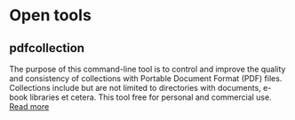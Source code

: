 # Open tools

## pdfcollection
The purpose of this command-line tool is to control and improve the quality and consistency of collections with Portable Document Format (PDF) files. Collections include but are not limited to directories with documents, e-book libraries et cetera. This tool free for personal and commercial use. [Read more](/pdfcollection)
